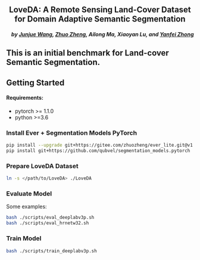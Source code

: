 <h2 align="center">LoveDA: A Remote Sensing Land-Cover Dataset for Domain Adaptive Semantic Segmentation</h2>


<h5 align="right">by <a href="https://junjue-wang.github.io/homepage/">Junjue Wang</a>, <a href="http://zhuozheng.top/">Zhuo Zheng</a>, Ailong Ma, Xiaoyan Lu, and <a href="http://rsidea.whu.edu.cn/">Yanfei Zhong</a></h5>




This is an initial benchmark for Land-cover Semantic Segmentation.
---------------------


## Getting Started


#### Requirements:
- pytorch >= 1.1.0
- python >=3.6

### Install Ever + Segmentation Models PyTorch
```bash
pip install --upgrade git+https://gitee.com/zhuozheng/ever_lite.git@v1.4.5
pip install git+https://github.com/qubvel/segmentation_models.pytorch
```

### Prepare LoveDA Dataset

```bash
ln -s </path/to/LoveDA> ./LoveDA
```

### Evaluate Model 
Some examples:
```bash
bash ./scripts/eval_deeplabv3p.sh
bash ./scripts/eval_hrnetw32.sh
```

### Train Model
```bash 
bash ./scripts/train_deeplabv3p.sh
```


